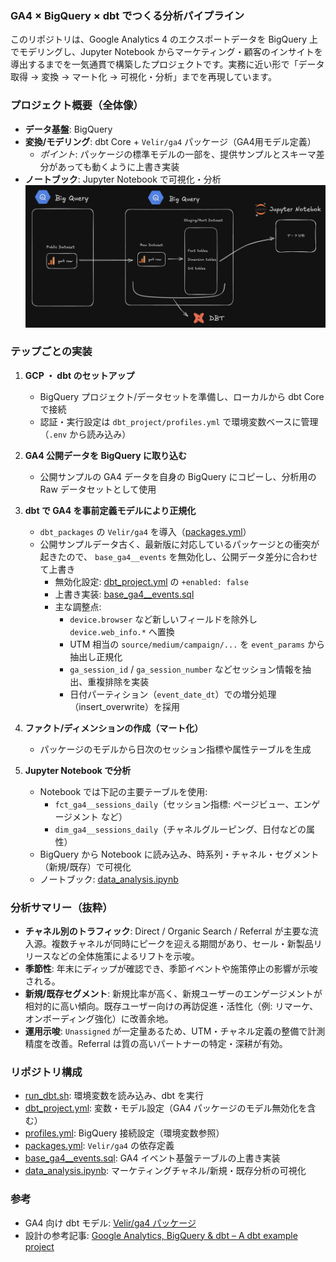 ### GA4 × BigQuery × dbt でつくる分析パイプライン

このリポジトリは、Google Analytics 4 のエクスポートデータを BigQuery 上でモデリングし、Jupyter Notebook からマーケティング・顧客のインサイトを導出するまでを一気通貫で構築したプロジェクトです。実務に近い形で「データ取得 → 変換 → マート化 → 可視化・分析」までを再現しています。


### プロジェクト概要（全体像）
- **データ基盤**: BigQuery
- **変換/モデリング**: dbt Core + `Velir/ga4` パッケージ（GA4用モデル定義）
  - *ポイント*: パッケージの標準モデルの一部を、提供サンプルとスキーマ差分があっても動くように上書き実装
- **ノートブック**: Jupyter Notebook で可視化・分析
![プロジェクト概要](assets/project-overview.png)


### テップごとの実装
1) **GCP ・ dbt のセットアップ**
   - BigQuery プロジェクト/データセットを準備し、ローカルから dbt Core で接続
   - 認証・実行設定は `dbt_project/profiles.yml` で環境変数ベースに管理（`.env` から読み込み）

2) **GA4 公開データを BigQuery に取り込む**
   - 公開サンプルの GA4 データを自身の BigQuery にコピーし、分析用の Raw データセットとして使用

3) **dbt で GA4 を事前定義モデルにより正規化**
   - `dbt_packages` の `Velir/ga4` を導入（[packages.yml](mdc:dbt_project/packages.yml)）
   - 公開サンプルデータ古く、最新版に対応しているパッケージとの衝突が起きたので、 `base_ga4__events` を無効化し、公開データ差分に合わせて上書き
     - 無効化設定: [dbt_project.yml](mdc:dbt_project/dbt_project.yml) の `+enabled: false`
     - 上書き実装: [base_ga4__events.sql](mdc:dbt_project/models/overrides/staging/base/base_ga4__events.sql)
     - 主な調整点:
       - `device.browser` など新しいフィールドを除外し `device.web_info.*` へ置換
       - UTM 相当の `source/medium/campaign/...` を `event_params` から抽出し正規化
       - `ga_session_id` / `ga_session_number` などセッション情報を抽出、重複排除を実装
       - 日付パーティション（`event_date_dt`）での増分処理（insert_overwrite）を採用

4) **ファクト/ディメンションの作成（マート化）**
   - パッケージのモデルから日次のセッション指標や属性テーブルを生成

5) **Jupyter Notebook で分析**
   - Notebook では下記の主要テーブルを使用:
     - `fct_ga4__sessions_daily`（セッション指標: ページビュー、エンゲージメント など）
     - `dim_ga4__sessions_daily`（チャネルグルーピング、日付などの属性）
   - BigQuery から Notebook に読み込み、時系列・チャネル・セグメント（新規/既存）で可視化
   - ノートブック: [data_analysis.ipynb](mdc:data_analysis.ipynb)


### 分析サマリー（抜粋）
- **チャネル別のトラフィック**: Direct / Organic Search / Referral が主要な流入源。複数チャネルが同時にピークを迎える期間があり、セール・新製品リリースなどの全体施策によるリフトを示唆。
- **季節性**: 年末にディップが確認でき、季節イベントや施策停止の影響が示唆される。
- **新規/既存セグメント**: 新規比率が高く、新規ユーザーのエンゲージメントが相対的に高い傾向。既存ユーザー向けの再訪促進・活性化（例: リマーケ、オンボーディング強化）に改善余地。
- **運用示唆**: `Unassigned` が一定量あるため、UTM・チャネル定義の整備で計測精度を改善。Referral は質の高いパートナーの特定・深耕が有効。


### リポジトリ構成
- [run_dbt.sh](mdc:run_dbt.sh): 環境変数を読み込み、dbt を実行
- [dbt_project.yml](mdc:dbt_project/dbt_project.yml): 変数・モデル設定（GA4 パッケージのモデル無効化を含む）
- [profiles.yml](mdc:dbt_project/profiles.yml): BigQuery 接続設定（環境変数参照）
- [packages.yml](mdc:dbt_project/packages.yml): `Velir/ga4` の依存定義
- [base_ga4__events.sql](mdc:dbt_project/models/overrides/staging/base/base_ga4__events.sql): GA4 イベント基盤テーブルの上書き実装
- [data_analysis.ipynb](mdc:data_analysis.ipynb): マーケティングチャネル/新規・既存分析の可視化


### 参考
- GA4 向け dbt モデル: [Velir/ga4 パッケージ](https://hub.getdbt.com/Velir/ga4/latest/)
- 設計の参考記事: [Google Analytics, BigQuery & dbt – A dbt example project](https://stacktonic.com/article/google-analytics-big-query-and-dbt-a-dbt-example-project)
